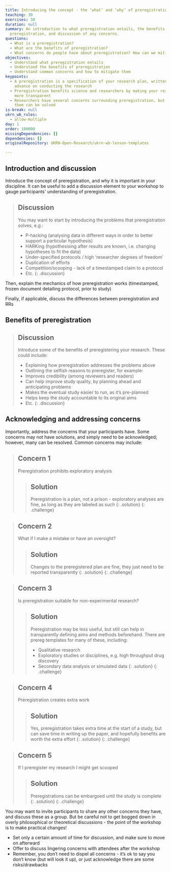 ```yaml
---
title: Introducing the concept - the ‘what’ and ‘why’ of preregistration
teaching: 30
exercises: 30
duration: null
summary: An introduction to what preregistration entails, the benefits of
  preregistration, and discussion of any concerns.
questions:
  - What is a preregistration?
  - What are the benefits of preregistration?
  - What concerns do people have about preregistration? How can we mitigate them?
objectives:
  - Understand what preregistration entails
  - Understand the benefits of preregistration
  - Understand common concerns and how to mitigate them
keypoints:
  - A preregistration is a specification of your research plan, written in
    advance on conducting the research
  - Preregistration benefits science and researchers by making your research
    more transparent
  - Researchers have several concerns surrounding preregistration, but many of
    them can be solved
is-break: null
ukrn_wb_rules:
  - allow-multiple
day: 1
order: 100000
missingDependencies: []
dependencies: []
originalRepository: UKRN-Open-Research/ukrn-wb-lesson-templates

---
```

## Introduction and discussion
Introduce the concept of preregistration, and why it is important in your discipline. It can be useful to add a discussion element to your workshop to gauge participants' understanding of preregistration.

> ## Discussion
> You may want to start by introducing the problems that preregistration solves, e.g.:
> - P-hacking (analysing data in different ways in order to better support a particular hypothesis)
> - HARKing (hypothesising after results are known, i.e. changing hypotheses to fit the data)
> - Under-specified protocols / high ‘researcher degrees of freedom’
> - Duplication of efforts
> - Competition/scooping - lack of a timestamped claim to a protocol
> - Etc.
{: .discussion}

Then, explain the mechanics of how preregistration works (timestamped, frozen document detailing protocol, prior to study)

Finally, if applicable, discuss the differences between preregistration and RRs

## Benefits of preregistration 

> ## Discussion
> Introduce some of the benefits of preregistering your research. These could include:
> - Explaining how preregistration addresses the problems above
> - Outlining the selfish reasons to preregister, for example:
> - Improves credibility (among reviewers and readers)
> - Can help improve study quality, by planning ahead and anticipating problems
> - Makes the eventual study easier to run, as it’s pre-planned
> - Helps keep the study accountable to its original aims 
> - Etc.
{: .discussion}

## Acknowledging and addressing concerns
Importantly, address the concerns that your participants have. Some concerns may not have solutions, and simply need to be acknowledged; however, many can be resolved. Common concerns may include:

> ## Concern 1
> Preregistration prohibits exploratory analysis
> > ## Solution
> > Preregistration is a plan, not a prison - exploratory analyses are fine, as long as they are labeled as such
> {: .solution}
{: .challenge}

> ## Concern 2
> What if I make a mistake or have an oversight?
> > ## Solution
> > Changes to the preregistered plan are fine, they just need to be reported transparently
> {: .solution}
{: .challenge}

> ## Concern 3
> Is preregistration suitable for non-experimental research?
> > ## Solution
> > Preregistration may be less useful, but still can help in transparently defining aims and methods beforehand. There are prereg templates for many of these, including:
> > - Qualitative research 
> > - Exploratory studies or disciplines, e.g. high throughput drug discovery 
> > - Secondary data analysis or simulated data
> {: .solution}
{: .challenge}

> ## Concern 4
> Preregistration creates extra work
> > ## Solution
> > Yes, preregistration takes extra time at the start of a study, but can save time in writing up the paper, and hopefully benefits are worth the extra effort
> {: .solution}
{: .challenge}

> ## Concern 5
> If I preregister my research I might get scooped
> > ## Solution
> > Preregistrations can be embargoed until the study is complete
> {: .solution}
{: .challenge}

You may want to invite participants to share any other concerns they have, and discuss these as a group. But be careful not to get bogged down in overly philosophical or theoretical discussions - the point of the workshop is to make practical changes!
- Set only a certain amount of time for discussion, and make sure to move on afterward
- Offer to discuss lingering concerns with attendees after the workshop
- Remember, you don’t need to dispel all concerns - it’s ok to say you don’t know (but will look it up), or just acknowledge there are some risks/drawbacks

